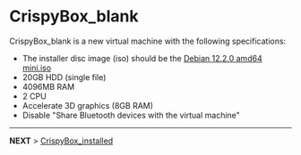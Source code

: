 # CrispyBox_blank

CrispyBox_blank is a new virtual machine with the following specifications:

- The installer disc image (iso) should be the [Debian 12.2.0 amd64 mini.iso](https://deb.debian.org/debian/dists/bookworm/main/installer-amd64/current/images/netboot/mini.iso)
- 20GB HDD (single file)
- 4096MB RAM
- 2 CPU
- Accelerate 3D graphics (8GB RAM)
- Disable "Share Bluetooth devices with the virtual machine"

***

**NEXT** > [CrispyBox_installed](Create-CrispyBox-installed.md)